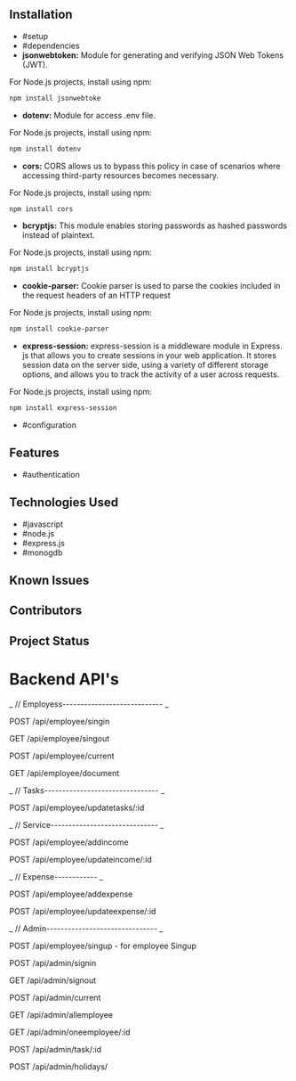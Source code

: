 ## Installation

- #setup
- #dependencies
- **jsonwebtoken:** Module for generating and verifying JSON Web Tokens (JWT).

For Node.js projects, install using npm:

```sh
npm install jsonwebtoke

```

- **dotenv:** Module for access .env file.

For Node.js projects, install using npm:

```sh
npm install dotenv

```

- **cors:** CORS allows us to bypass this policy in case of scenarios where accessing third-party resources becomes necessary.

For Node.js projects, install using npm:

```sh
npm install cors

```

- **bcryptjs:** This module enables storing passwords as hashed passwords instead of plaintext.

For Node.js projects, install using npm:

```sh
npm install bcryptjs

```

- **cookie-parser:** Cookie parser is used to parse the cookies included in the request headers of an HTTP request

For Node.js projects, install using npm:

```sh
npm install cookie-parser

```

- **express-session:** express-session is a middleware module in Express. js that allows you to create sessions in your web application. It stores session data on the server side, using a variety of different storage options, and allows you to track the activity of a user across requests.

For Node.js projects, install using npm:

```sh
npm install express-session

```

- #configuration

## Features

- #authentication

## Technologies Used

- #javascript
- #node.js
- #express.js
- #monogdb

## Known Issues

## Contributors

## Project Status

<h1>Backend API's</h1>

_ // Employess---------------------------- _

<p>POST /api/employee/singin</p>
<p>GET /api/employee/singout</p>
<p>POST /api/employee/current</p>
<p>GET /api/employee/document</p>

_ // Tasks-------------------------------- _

<p>POST /api/employee/updatetasks/:id</p>

_ // Service------------------------------ _

<p> POST /api/employee/addincome</p>
<p>POST /api/employee/updateincome/:id</p>

_ // Expense------------ _

<p>POST /api/employee/addexpense</p>
<p>POST /api/employee/updateexpense/:id</p>

_ // Admin------------------------------- _

<p>POST /api/employee/singup - for employee Singup</p>
<p>POST /api/admin/signin</p>
<p>GET /api/admin/signout</p>
<p>POST /api/admin/current</p>

<p>GET /api/admin/allemployee</p>
<p>GET /api/admin/oneemployee/:id</p>
<p>POST /api/admin/task/:id</p>
<p>POST /api/admin/holidays/</p>
